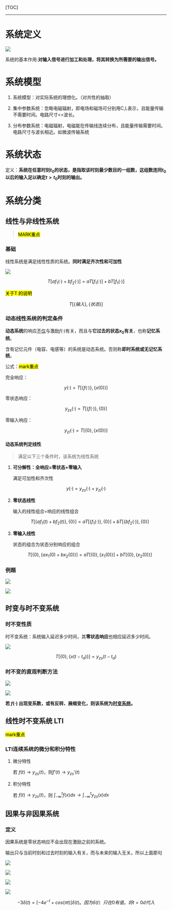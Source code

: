 [TOC]

---

# 系统定义

![](信号与系统-1.4系统的概念及分类.assets/2024-08-29-17-50-07-image.png)

系统的基本作用:**对输入信号进行加工和处理，将其转换为所需要的输出信号。**

# 系统模型

1. 系统模型：对实际系统的理想化。（对共性的抽取）

2. 集中参数系统：忽略电磁辐射，即电场和磁场可分别用C,L表示，且能量传输不需要时间。电路尺寸<<波长。

3. 分布参数系统：电磁辐射，电磁能在传输线连续分布，且能量传输需要时间。电路尺寸与波长相近。如微波传输系统

# 系统状态

定义：**系统在任意时刻$t_0$的状态，是指取该时刻最少数目的一组数，这组数连同$t_0$以后的输入足以确定$t>t_0$时刻的输出。**

# 系统分类

## 线性与非线性系统

> <mark>MARK重点</mark>

### 基础

线性系统是满足线性性质的系统。**同时满足齐次性和可加性**

![](信号与系统-1.4系统的概念及分类.assets/2024-08-30-14-11-38-image.png)

$$
T[af_1(·)+bf_2(·)]=aT[f_1(·)]+bT[f_1(·)]
$$

<mark>关于T 的说明</mark>

$$
T[\left \{ 输入 \right \},\left \{ 状态 \right \}]
$$

### 动态线性系统的判定条件

**动态系统**的响应<u>不仅</u>与激励${f(·)}$有关，而且与**它过去的状态${x_0}$有关**，也称**记忆系统**。

含有记忆元件（电容、电感等）的系统是动态系统。否则称**即时系统或无记忆系统**。

公式：<mark>mark重点</mark>

完全响应：

$$
y(·)=T[\left \{  f(·)\right \},\left \{ x(0) \right \}]
$$

零状态响应：

$$
y_{zs}(·)=T[\left \{ f(·) \right \},\left \{ 0 \right \} ]
$$

零输入响应：

$$
y_{zi}(·)=T[\left \{ 0 \right \},\left \{ x(0) \right \} ]
$$

#### 动态系统判定线性

> 满足以下三个条件时，该系统为线性系统

1. **可分解性：全响应=零状态+零输入**
   
   满足可加性和齐次性

$$
y(·)=y_{zs}(·)+y_{zi}(·)
$$

2. **零状态线性**
   
   输入的线性组合=响应的线性组合
   
   $$
   T[ \left \{ af_1(t)+bf_2(t) \right \} ,\left \{ {0} \right \}]=aT[\left \{ f_1(·) \right \} ,\left \{ {0} \right \}  ]+bT[ \left \{ bf_2(·) \right \} ,\left \{ {0} \right \}]
   $$

3. **零输入线性**
   
   状态的组合为状态分别响应的组合
   
   $$
   T[ \left \{ 0 \right \} ,\left \{ {ax_1(0)+bx_2(0)} \right \}]=aT[\left \{ 0 \right \} ,\left \{ x_1(0) \right \}  ]+bT[ \left \{ 0 \right \} ,\left \{ {x_2(0)} \right \}]
   $$

### 例题

![](信号与系统-1.4系统的概念及分类.assets/2024-09-03-10-50-35-image.png)

![](信号与系统-1.4系统的概念及分类.assets/2024-09-03-11-02-21-image.png)

## 时变与时不变系统

### 时不变性质

时不变系统：系统输入延迟多少时间，其**零状态响应**也相应延迟多少时间。

![](信号与系统-1.4系统的概念及分类.assets/2024-09-04-14-46-30-image.png)

$$
T[\left \{ 0 \right \},\left \{ x(t-t_d) \right \} ] = y_{zs}(t-t_d)
$$

### 时不变的直观判断方法

![](信号与系统-1.4系统的概念及分类.assets/2024-11-03-11-15-18-{26BBD261-58EA-4FAF-8304-9FB7AFCE83D3}.png)

![](信号与系统-1.4系统的概念及分类.assets/2024-11-03-11-15-08-{0B6B9990-A530-463E-BCA3-EC613C34BB49}.png)

**若 $f(·)$ 出现变系数，或有反转、展缩变化，则该系统为<u>时变系统</u>。**

## 线性时不变系统 LTI

<mark>mark重点</mark>

### LTI连续系统的微分和积分特性

1. 微分特性
   
   若 $f(t)\to y_{zs}(t)$，则$f'(t) \to y_{zs}'(t)$

2. 积分特性
   
   若 $f(t)\to y_{zs}(t)$，则 $\int_{-\infty}^{t}f(x)dx \to \int_{-\infty}^t y_{zs}(x)dx$

## 因果与非因果系统

### 定义

因果系统是零状态响应不会出现在激励之前的系统。

输出只与当前时刻和过去时刻的输入有关，而与未来的输入无关。所以上面那句

![](信号与系统-1.4系统的概念及分类.assets/2024-09-04-16-02-23-image.png) 

![](信号与系统-1.4系统的概念及分类.assets/2024-11-03-11-19-18-{52A92F91-F2C8-485D-BEA4-545209A0B4B6}.png)

![](信号与系统-1.4系统的概念及分类.assets/2024-11-03-11-21-06-{AED6D495-8B60-4E0D-A994-FF0FEBC8E4AA}.png)

![](信号与系统-1.4系统的概念及分类.assets/2024-11-03-11-31-58-{D7A847E0-4FA4-4F73-9CF9-9326E99277A3}.png)

$$
-3\delta(t)=[-4e^{-t}+cos(\pi t)]\delta (t)。因为\delta (t）只在0有值，将t=0d代入
$$
